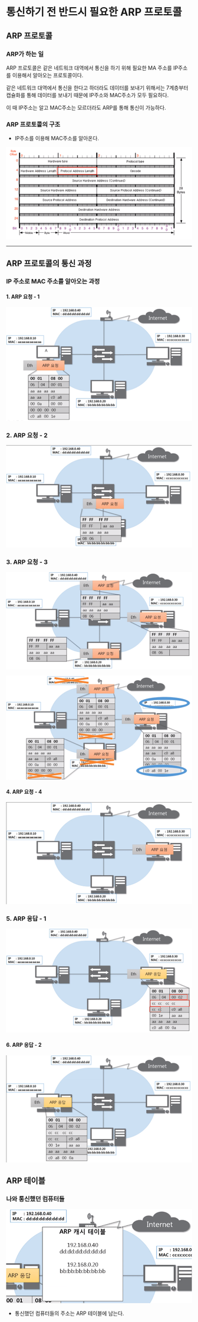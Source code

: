 # 통신하기 전 반드시 필요한 ARP 프로토콜



## ARP 프로토콜

### ARP가 하는 일

ARP 프로토콜은 같은 네트워크 대역에서 통신을 하기 위해 필요한 MA 주소를 IP주소를 이용해서 알아오는 프로토콜이다.

같은 네트워크 대역에서 통신을 한다고 하더라도 데이터를 보내기 위해서는 7계층부터 캡슐화를 통해 데이터를 보내기 때문에 IP주소와 MAC주소가 모두 필요하다.

이 때 IP주소는 알고 MAC주소는 모르더라도 ARP를 통해 통신이 가능하다.



### ARP 프로토콜의 구조

- IP주소를 이용해 MAC주소를 알아온다.

![image-20220906202647352](5장-ARP-프로토콜.assets/image-20220906202647352.png)



---

## ARP 프로토콜의 통신 과정

### IP 주소로 MAC 주소를 알아오는 과정

#### 1. ARP 요청 - 1

![image-20220906202732090](5장-ARP-프로토콜.assets/image-20220906202732090.png)



### 2. ARP 요청 - 2

![image-20220906202817201](5장-ARP-프로토콜.assets/image-20220906202817201.png)



### 3. ARP 요청 - 3

![image-20220906202838578](5장-ARP-프로토콜.assets/image-20220906202838578.png)

![image-20220906202901717](5장-ARP-프로토콜.assets/image-20220906202901717.png)



#### 4. ARP 요청 - 4

![image-20220906202925128](5장-ARP-프로토콜.assets/image-20220906202925128.png)



### 5. ARP 응답 - 1

![image-20220906202938003](5장-ARP-프로토콜.assets/image-20220906202938003.png)



#### 6. ARP 응답 - 2

![image-20220906203019552](5장-ARP-프로토콜.assets/image-20220906203019552.png)



## ARP 테이블

### 나와 통신했던 컴퓨터들

![image-20220906203028439](5장-ARP-프로토콜.assets/image-20220906203028439.png)

- 통신했던 컴퓨터들의 주소는 ARP 테이블에 남는다.

